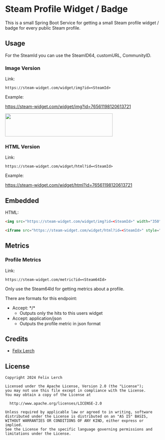 Steam Profile Widget / Badge
==================

This is a small Spring Boot Service for getting a small Steam profile widget / badge for every public Steam profile.

## Usage

For the SteamId you can use the SteamID64, customURL, CommunityID.

### Image Version

Link:
```
https://steam-widget.com/widget/img?id=<SteamId>
```

Example:

https://steam-widget.com/widget/img?id=76561198120613721

<img src="https://steam-widget.com/widget/img?id=76561198120613721" width="350" height="75">

### HTML Version

Link:
```
https://steam-widget.com/widget/html?id=<SteamId>
```

Example:

https://steam-widget.com/widget/html?id=76561198120613721

## Embedded

HTML:
```HTML
<img src="https://steam-widget.com/widget/img?id=<SteamId>" width="350" height="75">
```

```HTML
<iframe src="https://steam-widget.com/widget/html?id=<SteamId>" style="border: 0" width="325" height="75"></iframe>
```

## Metrics

### Profile Metrics

Link:
```
https://steam-widget.com/metric?id=<Steam64Id>
```

Only use the Steam64Id for getting metrics about a profile.

There are formats for this endpoint:
- Accept: \*/\*
  - Outputs only the hits to this users widget
- Accept: application/json
  - Outputs the profile metric in json format

## Credits

- [Felix Lerch](https://github.com/felixlerch)

## License


    Copyright 2024 Felix Lerch
    
    Licensed under the Apache License, Version 2.0 (the "License");
    you may not use this file except in compliance with the License.
    You may obtain a copy of the License at
    
      http://www.apache.org/licenses/LICENSE-2.0
    
    Unless required by applicable law or agreed to in writing, software
    distributed under the License is distributed on an "AS IS" BASIS,
    WITHOUT WARRANTIES OR CONDITIONS OF ANY KIND, either express or implied.
    See the License for the specific language governing permissions and
    limitations under the License.
